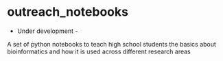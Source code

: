 # outreach_notebooks

- Under development -

A set of python notebooks to teach high school students the basics about bioinformatics and how it is used across different research areas
